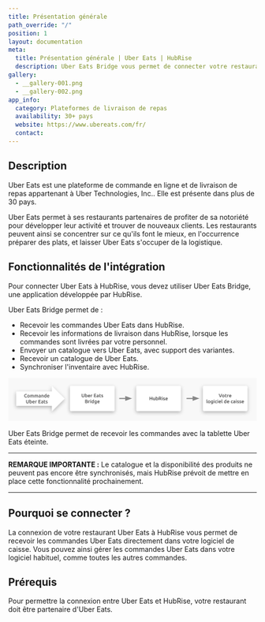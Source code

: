 ```yaml
---
title: Présentation générale
path_override: "/"
position: 1
layout: documentation
meta:
  title: Présentation générale | Uber Eats | HubRise
  description: Uber Eats Bridge vous permet de connecter votre restaurant Uber Eats à HubRise, et de recevoir vos commandes Uber Eats dans votre logiciel de caisse.
gallery:
  - __gallery-001.png
  - __gallery-002.png
app_info:
  category: Plateformes de livraison de repas
  availability: 30+ pays
  website: https://www.ubereats.com/fr/
  contact:
---
```


## Description

Uber Eats est une plateforme de commande en ligne et de livraison de repas appartenant à Uber Technologies, Inc.. Elle est présente dans plus de 30 pays.

Uber Eats permet à ses restaurants partenaires de profiter de sa notoriété pour développer leur activité et trouver de nouveaux clients. Les restaurants peuvent ainsi se concentrer sur ce qu'ils font le mieux, en l'occurrence préparer des plats, et laisser Uber Eats s'occuper de la logistique.

## Fonctionnalités de l'intégration

Pour connecter Uber Eats à HubRise, vous devez utiliser Uber Eats Bridge, une application développée par HubRise.

Uber Eats Bridge permet de :

- Recevoir les commandes Uber Eats dans HubRise.
- Recevoir les informations de livraison dans HubRise, lorsque les commandes sont livrées par votre personnel.
- Envoyer un catalogue vers Uber Eats, avec support des variantes.
- Recevoir un catalogue de Uber Eats.
- Synchroniser l'inventaire avec HubRise.

![Schéma du flux de connexion entre Uber Eats, Uber Eats Bridge et HubRise](./images/000-2x-connection-diagram.png)

Uber Eats Bridge permet de recevoir les commandes avec la tablette Uber Eats éteinte.

---

**REMARQUE IMPORTANTE :** Le catalogue et la disponibilité des produits ne peuvent pas encore être synchronisés, mais HubRise prévoit de mettre en place cette fonctionnalité prochainement.

---

## Pourquoi se connecter ?

La connexion de votre restaurant Uber Eats à HubRise vous permet de recevoir les commandes Uber Eats directement dans votre logiciel de caisse. Vous pouvez ainsi gérer les commandes Uber Eats dans votre logiciel habituel, comme toutes les autres commandes.

## Prérequis

Pour permettre la connexion entre Uber Eats et HubRise, votre restaurant doit être partenaire d'Uber Eats.
